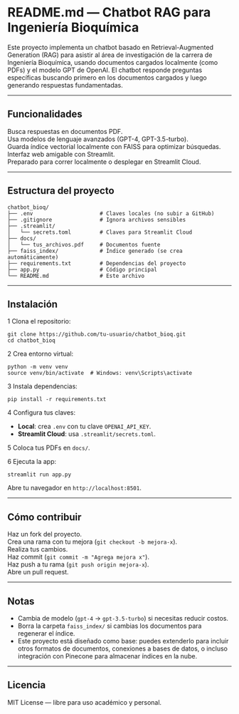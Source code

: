 # README.md — Chatbot RAG para Ingeniería Bioquímica

Este proyecto implementa un chatbot basado en Retrieval-Augmented Generation (RAG) para asistir al área de investigación de la carrera de Ingeniería Bioquímica, usando documentos cargados localmente (como PDFs) y el modelo GPT de OpenAI. El chatbot responde preguntas específicas buscando primero en los documentos cargados y luego generando respuestas fundamentadas.

---

## Funcionalidades
 Busca respuestas en documentos PDF.  
 Usa modelos de lenguaje avanzados (GPT-4, GPT-3.5-turbo).  
 Guarda índice vectorial localmente con FAISS para optimizar búsquedas.  
 Interfaz web amigable con Streamlit.  
 Preparado para correr localmente o desplegar en Streamlit Cloud.

---

##  Estructura del proyecto

```
chatbot_bioq/
├── .env                     # Claves locales (no subir a GitHub)
├── .gitignore               # Ignora archivos sensibles
├── .streamlit/
│   └── secrets.toml         # Claves para Streamlit Cloud
├── docs/
│   └── tus_archivos.pdf     # Documentos fuente
├── faiss_index/             # Índice generado (se crea automáticamente)
├── requirements.txt         # Dependencias del proyecto
├── app.py                   # Código principal
└── README.md                # Este archivo
```

---

##  Instalación

1 Clona el repositorio:
```
git clone https://github.com/tu-usuario/chatbot_bioq.git
cd chatbot_bioq
```

2 Crea entorno virtual:
```
python -m venv venv
source venv/bin/activate  # Windows: venv\Scripts\activate
```

3 Instala dependencias:
```
pip install -r requirements.txt
```

4 Configura tus claves:
- **Local**: crea `.env` con tu clave `OPENAI_API_KEY`.
- **Streamlit Cloud**: usa `.streamlit/secrets.toml`.

5 Coloca tus PDFs en `docs/`.

6 Ejecuta la app:
```
streamlit run app.py
```

Abre tu navegador en `http://localhost:8501`.

---

##  Cómo contribuir
 Haz un fork del proyecto.  
 Crea una rama con tu mejora (`git checkout -b mejora-x`).  
 Realiza tus cambios.  
 Haz commit (`git commit -m "Agrega mejora x"`).  
 Haz push a tu rama (`git push origin mejora-x`).  
 Abre un pull request.

---

##  Notas
- Cambia de modelo (`gpt-4` → `gpt-3.5-turbo`) si necesitas reducir costos.
- Borra la carpeta `faiss_index/` si cambias los documentos para regenerar el índice.
- Este proyecto está diseñado como base: puedes extenderlo para incluir otros formatos de documentos, conexiones a bases de datos, o incluso integración con Pinecone para almacenar índices en la nube.

---

##  Licencia
MIT License — libre para uso académico y personal.